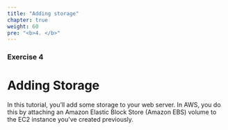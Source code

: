 ```yaml
---
title: "Adding storage"
chapter: true
weight: 60
pre: "<b>4. </b>"
---
```

### Exercise 4

# Adding Storage

In this tutorial, you’ll add some storage to your web server. In AWS, you do this by attaching an 
Amazon Elastic Block Store (Amazon EBS) volume to the EC2 instance you've created previously.
